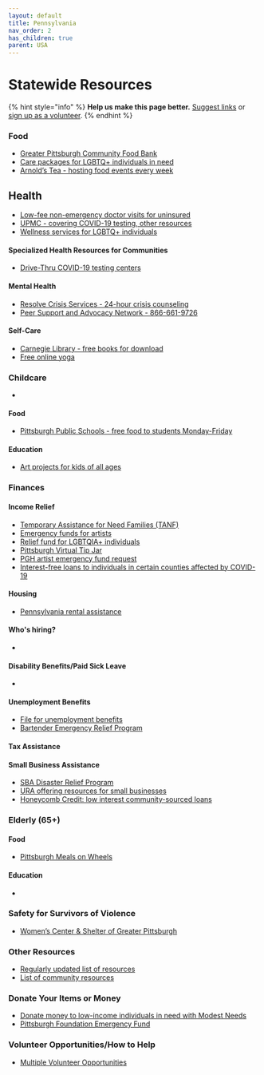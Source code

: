 ```yaml
---
layout: default
title: Pennsylvania
nav_order: 2
has_children: true
parent: USA
---
```


# Statewide Resources

{% hint style="info" %}
**Help us make this page better.** [Suggest links](https://docs.google.com/document/d/1sYjXiZYRfY-mcA-YtUrxgn6fXo8juGV32cwigM4UdRI/edit?usp=sharing) or [sign up as a volunteer](https://www.facebook.com/groups/coronawhatnow).
{% endhint %}

### Food

* [Greater Pittsburgh Community Food Bank](https://www.pittsburghfoodbank.org/covid19/)
* [Care packages for LGBTQ+ individuals in need](https://www.facebook.com/permalink.php?story_fbid=639852246585968&id=215363125701551&__tn__=-R)
* [Arnold’s Tea - hosting food events every week](https://www.facebook.com/arnoldsteapittsburgh/)

## Health

* [Low-fee non-emergency doctor visits for uninsured](https://ihealth.clinic/)
* [UPMC - covering COVID-19 testing, other resources](https://www.upmchealthplan.com/pdf/ReleasePdf/2020_03_13-telehealth-visits.html)
* [Wellness services for LGBTQ+ individuals](https://hughlane.org/wellness-services/)

#### Specialized Health Resources for Communities

* [Drive-Thru COVID-19 testing centers](https://www.wtae.com/article/drive-thru-coronavirus-testing-sites-pittsburgh/31661550#)

#### Mental Health

* [Resolve Crisis Services - 24-hour crisis counseling](https://www.upmc.com/services/behavioral-health/resolve-crisis-services)
* [Peer Support and Advocacy Network - 866-661-9726](http://www.peer-support.org/)

#### Self-Care

* [Carnegie Library - free books for download](https://www.carnegielibrary.org/)
* [Free online yoga](https://www.youtube.com/user/yogawithadriene)

### Childcare

* 
#### Food

* [Pittsburgh Public Schools - free food to students Monday-Friday](https://www.pghschools.org/grabandgo)

#### Education

* [Art projects for kids of all ages](https://www.artbarblog.com/)

### Finances

#### Income Relief

* [Temporary Assistance for Need Families \(TANF\)](https://www.dhs.pa.gov/Services/Assistance/Pages/Cash-Assistance.aspx)
* [Emergency funds for artists](https://www.pittsburghartscouncil.org/programs/artist-services/emergency-fund)
* [Relief fund for LGBTQIA+ individuals](https://www.surveymonkey.com/r/P2G8G8T)
* [Pittsburgh Virtual Tip Jar](https://docs.google.com/forms/d/e/1FAIpQLSdTMjsRdW3o3MzZrxE_ibD0TVV6ki-5Vp81qJUAoR1ouU2_cA/viewform)
* [PGH artist emergency fund request](https://docs.google.com/forms/d/e/1FAIpQLSehtEXpAy8IT1CXNYX1Bg-PguEh0NJhhQlqQpyLtaVVDruyzw/viewform)
* [Interest-free loans to individuals in certain counties affected by COVID-19](http://hflapgh.org/hfl-unveils-loan-program-to-address-financial-impact-of-covid-19-pandemic/)

#### Housing

* [Pennsylvania rental assistance](https://www.needhelppayingbills.com/html/pennsylvania_rental_assistance.html)

#### Who's hiring?

* 
#### Disability Benefits/Paid Sick Leave

* 
#### Unemployment Benefits

* [File for unemployment benefits](https://www.uc.pa.gov/Pages/covid19.aspx)
* [Bartender Emergency Relief Program](https://www.usbgfoundation.org/beap?fbclid=IwAR0H4U_NixUnzH7EtEixsiscYttC2HaWlxY809VFHsWx513zggmC3IoNwJg)

#### Tax Assistance

#### Small Business Assistance

* [SBA Disaster Relief Program](http://SBA.gov/disaster)
* [URA offering resources for small businesses](https://www.ura.org/news/ura-offering-resources-to-help-small-businesses-potentially-impacted-by-coronavirus)
* [Honeycomb Credit: low interest community-sourced loans](https://www.honeycombcredit.com/relief)

### Elderly \(65+\)

#### Food

* [Pittsburgh Meals on Wheels](https://www.southwestmealsonwheels.org/)

#### Education

* 
### Safety for Survivors of Violence

* [Women’s Center & Shelter of Greater Pittsburgh](https://www.wcspittsburgh.org/)

### Other Resources

* [Regularly updated list of resources](https://docs.google.com/document/d/1oL6ju8kEQd_cWltkufZvVq1tMGetsY92ZVDzlwPa35I/edit?fbclid=IwAR3f-8ZtjcGCrQB4YOiPgWtT9st5167P2jjpT0-sWo49l_Qpnis7gLB0PgO)
* [List of community resources](https://www.shopmakeandmatter.com/covid-19)

### Donate Your Items or Money

* [Donate money to low-income individuals in need with Modest Needs](https://www.modestneeds.org/)
* [Pittsburgh Foundation Emergency Fund](https://pittsburghfoundation.org/emergencyactionfund)

### Volunteer Opportunities/How to Help

* [Multiple Volunteer Opportunities ](https://www.nextpittsburgh.com/features/heres-how-you-can-help-others-in-pittsburgh-during-the-coronavirus-crisis/?fbclid=IwAR1iacWQrcAN6bs9bbXTNQ2sDq42jVTjbeefcGfC5he9F0hn2tmAnAL-hMk)

